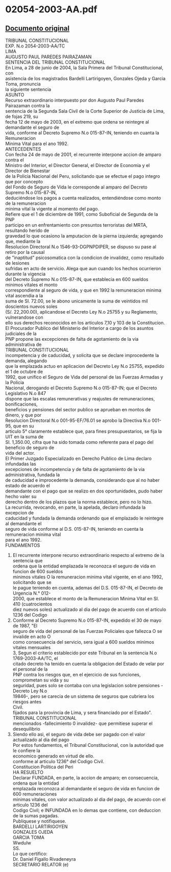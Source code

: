 
02054-2003-AA.pdf
=================
  
[Documento original](https://tc.gob.pe/jurisprudencia/2004/02054-2003-AA.pdf)  
---  
TRIBUNAL CONSTITUCIONAL  
EXP. N.o 2054-2003-AA/TC  
LIMA  
AUGUSTO PAUL PAREDES PAIRAZAMAN  
SENTENCIA DEL TRIBUNAL CONSTITUCIONAL  
En Lima, a 28 de junio de 2004, la Sala Primera del Tribunal Constitucional, con  
asistencia de los magistrados Bardelli Lartirigoyen, Gonzales Ojeda y Garcia Toma, pronuncia  
la siguiente sentencia  
ASUNTO  
Recurso extraordinario interpuesto por don Augusto Paul Paredes Pairazaman contra la  
sentencia de la Segunda Sala Civil de la Corte Superior de Justicia de Lima, de fojas 219, su  
fecha 12 de mayo de 2003, en el extremo que ordena se reintegre al demandante el seguro de  
vida, conforme al Decreto Supremo N.o 015-87-IN, teniendo en cuanta la Remuneracion  
Minima Vital para el ano 1992.  
ANTECEDENTES  
Con fecha 24 de mayo de 2001, el recurrente interpone accion de amparo contra el  
Ministro del Interior, el Director General, el Director de Economia y el Director de Bienestar  
de la Policia Nacional del Peru, solicitando que se efectue el pago integro que por concepto  
del Fondo de Seguro de Vida le corresponde al amparo del Decreto Supremo N.o 015-87-IN,  
deduciéndose los pagos a cuenta realizados, entendiéndose como monto de la remuneracion  
minima vital la vigente al momento del pago.  
Refiere que el 1 de diciembre de 1991, como Suboficial de Segunda de la PNP  
participo en un enfrentamiento con presuntos terroristas del MRTA, resultando herido de  
gravedad lo que ocasiono la amputacion de la pierna izquierda; agregando que, mediante la  
Resolucion Directoral N.o 1546-93-DGPNPDIPER, se dispuso su pase al retiro por la causal  
de "inaptitud" psicosomatica con la condicion de invalidez, como resultado de lesiones  
sufridas en acto de servicio. Alega que aun cuando los hechos ocurrieron durante la vigencia  
del Decreto Supremo N.o 015-87-IN, que establecia en 600 sueldos minimos vitales el monto  
correspondiente al seguro de vida, y que en 1992 la remuneracion minima vital ascendia a la  
suma de SI. 72.00, se le abono unicamente la suma de veintidos mil doscientos nuevos soles  
(S/. 22,200.00), aplicandose el Decreto Ley N.o 25755 y su Reglamento, vulnerandose con  
ello sus derechos reconocidos en los articulos 7,10 y 103 de la Constitucion.  
El Procurador Publico del Ministerio del Interior a cargo de los asuntos judiciales de la  
PNP propone las excepciones de falta de agotamiento de la via administrativa de  
TRIBUNAL CONSTITUCIONAL  
incompetencia y de caducidad, y solicita que se declare improcedente la demanda, alegando  
que la emplazada actuo en aplicacion del Decreto Ley N.o 25755, expedido el 1 de octubre de  
1992, que unifico el Seguro de Vida del personal de las Fuerzas Armadas y la Policia  
Nacional, derogando el Decreto Supremo N.o 015-87-IN; que el Decreto Legislativo N.o 847  
dispone que las escalas remunerativas y reajustes de remuneraciones, bonificaciones,  
beneficios y pensiones del sector publico se aprueban en montos de dinero, y que por  
Resolucion Directoral N.o 001-95-EF/76.01 se aprobo la Directiva N.o 001-95, que en su  
articulo 5° claramente establece que, para fines presupuestarios, se fija la UIT en la suma de  
SI. 1,350.00, cifra que ha sido tomada como referente para el pago del beneficio de seguro de  
vida del actor.  
El Primer Juzgado Especializado en Derecho Publico de Lima declaro infundadas las  
excepciones de incompetencia y de falta de agotamiento de la via administrativa, fundada la  
de caducidad e improcedente la demanda, considerando que al no haber estado de acuerdo el  
demandante con el pago que se realizo en dos oportunidades, pudo haber hecho valer su  
derecho dentro de los plazos que la norma establece, pero no lo hizo.  
La recurrida, revocando, en parte, la apelada, declaro infundada la excepcion de  
caducidad y fundada la demanda ordenando que el emplazado le reintegre al demandante el  
seguro de vida conforme al D.S. 015-87-IN, teniendo en cuenta la remuneracion minima vital  
para el ano 1992.  
FUNDAMENTOS  
1. El recurrente interpone recurso extraordinario respecto al extremo de la sentencia que  
ordena que la entidad emplazada le reconozca el seguro de vida en funcion de 600 sueldos  
minimos vitales O la remuneracion minima vital vigente, en el ano 1992, solicitando que se  
le pague teniendo en cuenta, ademas del D.S. 015-87-IN, el Decreto de Urgencia N.° 012-  
2000, que establece el monto de la Remuneracion Minima Vital en SI. 410 (cuatrocientos  
diez nuevos soles) actualizado al dia del pago de acuerdo con el articulo 1236 del Codigo  
2. Conforme al Decreto Supremo N.o 015-87-IN, expedido el 30 de mayo de 1987, "El  
seguro de vida del personal de las Fuerzas Policiales que fallezca O se invalide en acto O  
como consecuencia del servicio, sera igual a 600 sueldos minimos vitales mensuales  
3, Segun el criterio establecido por este Tribunal en la sentencia N.o 1769-2003-AA/TC, el  
citado decreto ha tenido en cuenta la obligacion del Estado de velar por el personal de la  
PNP contra los riesgos que, en el ejercicio de sus funciones, comprometan su vida y su  
seguridad, pues solo se contaba con una legislacion sobre pensiones -Decreto Ley N.o  
19846-, pero se carecia de un sistema de seguros que cubriera los riesgos antes  
Civil.  
fijados para la provincia de Lima, y sera financiado por el Estado".  
TRIBUNAL CONSTITUCIONAL  
mencionados -fallecimiento 0 invalidez- que permitiese superar el desequilibrio  
4. Siendo ello asi, el seguro de vida debe ser pagado con el valor actualizado al dia del pago  
Por estos fundamentos, el Tribunal Constitucional, con la autoridad que le confiere la  
economico generado en virtud de ello.  
conforme al articulo 1236° del Codigo Civil.  
Constitucion Politica del Peri  
HA RESUELTO  
Declarar FUNDADA, en parte, la accion de amparo; en consecuencia, ordena que la entidad  
emplazada reconozca al demandante el seguro de vida en funcion de 600 remuneraciones  
minimas vitales, con valor actualizado al dia del pago, de acuerdo con el articulo 1236 del  
Codigo Civil; e INFUNDADA en lo demas que contiene, con deduccion de la sumas pagadas.  
Publiquese y notifiquese.  
BARDELLI LARTIRIGOYEN  
GONZALES OJEDA  
GARCIA TOMA  
Wwdulw  
SS.  
Lo que certifico:  
Dr. Daniel Figallo Rivadeneyra  
SECRETARIO RELATOR (e)